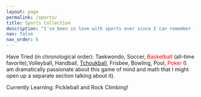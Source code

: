 ```yaml
---
layout: page
permalink: /sports/
title: Sports Collection
description: "I've been in love with sports ever since I can remember - it has taught me resilience and teamwork, showed me the taste of defeat and how to handle winning and losing with grace, and brought me an invaluable group of friends with similar competitive spirits. It has unconsciously become (and will always be) an indispensable part of my life."
nav: false
nav_order: 6
---
```


Have Tried (in chronological order): Taekwondo, Soccer, <span style="color: red;">Basketball</span> (all-time favorite),Volleyball, Handball, <a href='https://www.youtube.com/watch?v=dR6_MdIBmDI/'>Tchoukball</a>, Frisbee, Bowling, Pool, <span style="color: red;">Poker</span> (I am dramatically passionate about this game of mind and math that I might open up a separate section talking about it).

Currently Learning: Pickleball and Rock Climbing!
